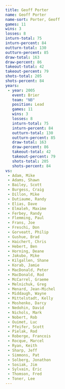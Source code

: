 ```yaml
---
title: Geoff Porter
name: Geoff Porter
name-sort: Porter, Geoff
games: 11
wins: 3
losses: 8
inturn-total: 75
inturn-percent: 84
outturn-total: 130
outturn-percent: 85
draw-total: 163
draw-percent: 86
takeout-total: 42
takeout-percent: 79
shots-total: 205
shots-percent: 84
years:
 - year: 2005
   event: Brier
   team: "NB"
   position: Lead
   games: 11
   wins: 3
   losses: 8
   inturn-total: 75
   inturn-percent: 84
   outturn-total: 130
   outturn-percent: 85
   draw-total: 163
   draw-percent: 86
   takeout-total: 42
   takeout-percent: 79
   shots-total: 205
   shots-percent: 84
vs:
 - Adam, Mike
 - Adams, Shawn
 - Bailey, Scott
 - Burgess, Craig
 - Dillon, Mike
 - Dutiaume, Randy
 - Elias, Dave
 - Elmaleh, Maxime
 - Ferbey, Randy
 - Flemming, Paul
 - Frans, Joe
 - Freschi, Don
 - Gorveatt, Philip
 - Gushue, Brad
 - Haichert, Chris
 - Hebert, Ben
 - Horning, Deane
 - Jakubo, Mike
 - Kilgallen, Shane
 - Korab, Jamie
 - MacDonald, Peter
 - MacDonald, Rod
 - McCarrel, Graeme
 - Melnichuk, Greg
 - Menard, Jean-Michel
 - Middaugh, Wayne
 - Mittelstadt, Kelly
 - Moshenko, Darcy
 - Nedohin, David
 - Nichols, Mark
 - Nobert, Rob
 - Ouimet, Luc
 - Pfeifer, Scott
 - Pielak, Rod
 - Roberge, Francois
 - Rocque, Marcel
 - Ryan, Keith
 - Sharp, Jeff
 - Simmons, Pat
 - Solberg, Jonathon
 - Sosiak, Jim
 - Sylvain, Eric
 - Thomson, Fred
 - Toner, Lee
---
```

